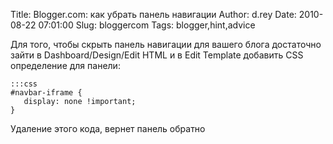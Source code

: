 Title: Blogger.com: как убрать панель навигации
Author: d.rey
Date: 2010-08-22 07:01:00
Slug: bloggercom
Tags: blogger,hint,advice

Для того, чтобы скрыть панель навигации для вашего блога достаточно зайти в Dashboard/Design/Edit HTML и в Edit Template добавить CSS определение для панели: 

    :::css
    #navbar-iframe {
       display: none !important;
    }
    
Удаление этого кода, вернет панель обратно
